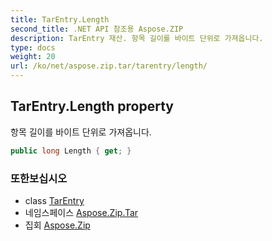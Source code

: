 ```yaml
---
title: TarEntry.Length
second_title: .NET API 참조용 Aspose.ZIP
description: TarEntry 재산. 항목 길이를 바이트 단위로 가져옵니다.
type: docs
weight: 20
url: /ko/net/aspose.zip.tar/tarentry/length/
---
```

## TarEntry.Length property

항목 길이를 바이트 단위로 가져옵니다.

```csharp
public long Length { get; }
```

### 또한보십시오

* class [TarEntry](../)
* 네임스페이스 [Aspose.Zip.Tar](../../tarentry/)
* 집회 [Aspose.Zip](../../../)



